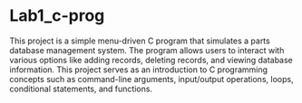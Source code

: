 # Lab1_c-prog
This project is a simple menu-driven C program that simulates a parts database management system. The program allows users to interact with various options like adding records, deleting records, and viewing database information. This project serves as an introduction to C programming concepts such as command-line arguments, input/output operations, loops, conditional statements, and functions.

